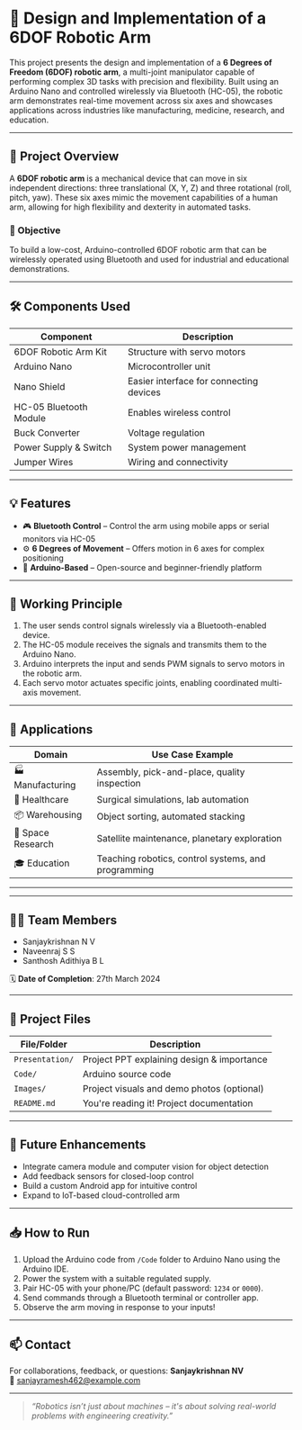 
# 🤖 Design and Implementation of a 6DOF Robotic Arm

This project presents the design and implementation of a **6 Degrees of Freedom (6DOF) robotic arm**, a multi-joint manipulator capable of performing complex 3D tasks with precision and flexibility. Built using an Arduino Nano and controlled wirelessly via Bluetooth (HC-05), the robotic arm demonstrates real-time movement across six axes and showcases applications across industries like manufacturing, medicine, research, and education.

---

## 📌 Project Overview

A **6DOF robotic arm** is a mechanical device that can move in six independent directions: three translational (X, Y, Z) and three rotational (roll, pitch, yaw). These six axes mimic the movement capabilities of a human arm, allowing for high flexibility and dexterity in automated tasks.

### 🎯 Objective
To build a low-cost, Arduino-controlled 6DOF robotic arm that can be wirelessly operated using Bluetooth and used for industrial and educational demonstrations.

---

## 🛠️ Components Used

| Component               | Description                              |
|------------------------|------------------------------------------|
| 6DOF Robotic Arm Kit   | Structure with servo motors              |
| Arduino Nano           | Microcontroller unit                     |
| Nano Shield            | Easier interface for connecting devices  |
| HC-05 Bluetooth Module | Enables wireless control                 |
| Buck Converter         | Voltage regulation                       |
| Power Supply & Switch  | System power management                  |
| Jumper Wires           | Wiring and connectivity                  |

---

## 💡 Features

- 🎮 **Bluetooth Control** – Control the arm using mobile apps or serial monitors via HC-05
- ⚙️ **6 Degrees of Movement** – Offers motion in 6 axes for complex positioning
- 🧠 **Arduino-Based** – Open-source and beginner-friendly platform

---

## 🧪 Working Principle

1. The user sends control signals wirelessly via a Bluetooth-enabled device.
2. The HC-05 module receives the signals and transmits them to the Arduino Nano.
3. Arduino interprets the input and sends PWM signals to servo motors in the robotic arm.
4. Each servo motor actuates specific joints, enabling coordinated multi-axis movement.

---

## 🧭 Applications

| Domain             | Use Case Example                                     |
|--------------------|------------------------------------------------------|
| 🏭 Manufacturing    | Assembly, pick-and-place, quality inspection         |
| 🧬 Healthcare       | Surgical simulations, lab automation                 |
| 📦 Warehousing      | Object sorting, automated stacking                   |
| 🔭 Space Research   | Satellite maintenance, planetary exploration         |
| 🎓 Education        | Teaching robotics, control systems, and programming |

---

---

## 👨‍💻 Team Members

- Sanjaykrishnan N V 
- Naveenraj S S  
- Santhosh Adithiya B L  
 
🗓️ **Date of Completion**: 27th March 2024

---

## 🔗 Project Files

| File/Folder        | Description                                  |
|--------------------|----------------------------------------------|
| `Presentation/`    | Project PPT explaining design & importance   |
| `Code/`            | Arduino source code                          |
| `Images/`          | Project visuals and demo photos (optional)   |
| `README.md`        | You're reading it! Project documentation     |

---

## 🚀 Future Enhancements

- Integrate camera module and computer vision for object detection
- Add feedback sensors for closed-loop control
- Build a custom Android app for intuitive control
- Expand to IoT-based cloud-controlled arm

---

## 📥 How to Run

1. Upload the Arduino code from `/Code` folder to Arduino Nano using the Arduino IDE.
2. Power the system with a suitable regulated supply.
3. Pair HC-05 with your phone/PC (default password: `1234` or `0000`).
4. Send commands through a Bluetooth terminal or controller app.
5. Observe the arm moving in response to your inputs!

---

## 📫 Contact

For collaborations, feedback, or questions:
**Sanjaykrishnan NV**  
📧 sanjayramesh462@example.com 

---

> *“Robotics isn’t just about machines – it's about solving real-world problems with engineering creativity.”*



